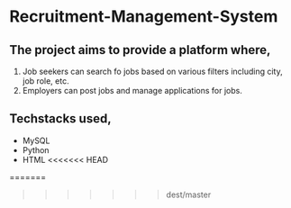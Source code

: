 # Recruitment-Management-System

## The project aims to provide a platform where,
1. Job seekers can search fo jobs based on various filters including city, job role, etc.
2. Employers can post jobs and manage applications for jobs.

## Techstacks used,
* MySQL
* Python
* HTML
<<<<<<< HEAD

=======
>>>>>>> dest/master
